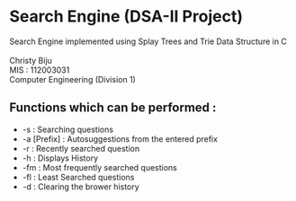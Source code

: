 # Search Engine (DSA-II Project)
Search Engine implemented using Splay Trees and Trie Data Structure in C <br /> <br />
Christy Biju <br />
MIS : 112003031 <br />
Computer Engineering (Division 1)

## Functions which can be performed :
* -s : Searching questions
* -a [Prefix] : Autosuggestions from the entered prefix
* -r : Recently searched question
* -h : Displays History
* -fm : Most frequently searched questions
* -fl : Least Searched questions
* -d : Clearing the brower history 
